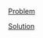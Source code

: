 [Problem](https://leetcode.com/problems/validate-binary-search-tree)

[Solution](https://leetcode.com/problems/validate-binary-search-tree/solutions/3242718/98-validate-binary-search-tree-simple-solution)
